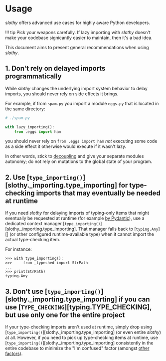 # Usage

_slothy_ offers advanced use cases for highly aware Python developers.

!!! tip
    Pick your weapons carefully. If lazy importing with _slothy_ doesn't make
    your codebase signicantly easier to maintain, then it's a bad idea.

This document aims to present general recommendations when using _slothy_.

## 1. Don't rely on delayed imports programmatically

While _slothy_ changes the underlying import system behavior to delay imports,
you should never rely on side effects it brings.

For example, if from `spam.py` you import a module `eggs.py` that is located in the same directory:

```py
# ./spam.py

with lazy_importing():
    from .eggs import ham
```

you should never rely on `from .eggs import ham` _not_ executing some code as a side effect it otherwise would execute
if it wasn't lazy.

In other words, stick to [decoupling](https://en.wikipedia.org/wiki/Coupling_(computer_programming))
and give your separate modules autonomy; do not rely on mutations to the global state of your program.

## 2. Use [`type_importing()`][slothy._importing.type_importing] for type-checking imports that may eventually be needed at runtime

If you need _slothy_ for delaying imports of typing-only items that might eventually
be requested at runtime (for example [by Pydantic](https://docs.pydantic.dev/2.7/concepts/postponed_annotations/)),
use a dedicated context manager [`type_importing()`][slothy._importing.type_importing].
That manager falls back to [`typing.Any`][] (or other configured runtime-available type)
when it cannot import the actual type-checking item.

For instance:
```pycon
>>> with type_importing():
>>>     from _typeshed import StrPath
...
>>> print(StrPath)
typing.Any
```

## 3. Don't use [`type_importing()`][slothy._importing.type_importing] if you can use [`TYPE_CHECKING`][typing.TYPE_CHECKING], but use only one for the entire project
If your type-checking imports aren't used at runtime, simply drop using [`type_importing()`][slothy._importing.type_importing]
(or even entire _slothy_) at all. However, if you need to pick up type-checking items at runtime,
use [`type_importing()`][slothy._importing.type_importing] consistently in the entire codebase
to minimize the "I'm confused" factor (amongst [other factors](https://en.wikipedia.org/wiki/Bus_factor)).

